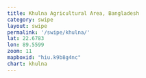 ```yaml
---
title: Khulna Agricultural Area, Bangladesh
category: swipe
layout: swipe
permalink: '/swipe/khulna/'
lat: 22.6783
lon: 89.5599
zoom: 11
mapboxid: "hiu.k9b8g4nc"
chart: khulna
---
```


